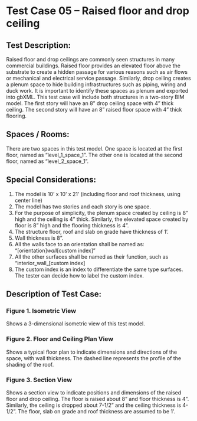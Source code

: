 # Test Case 05 – Raised floor and drop ceiling
## Test Description:
Raised floor and drop ceilings are commonly seen structures in many commercial buildings. Raised floor provides an elevated floor above the substrate to create a hidden passage for various reasons such as air flows or mechanical and electrical service passage. Similarly, drop ceiling creates a plenum space to hide building infrastructures such as piping, wiring and duck work. It is important to identify these spaces as plenum and exported into gbXML. This test case will include both structures in a two-story BIM model. The first story will have an 8” drop ceiling space with 4” thick ceiling. The second story will have an 8” raised floor space with 4” thick flooring.
## Spaces / Rooms:
There are two spaces in this test model. One space is located at the first floor, named as “level_1_space_1”. The other one is located at the second floor, named as “level_2_space_1”.
## Special Considerations:
1.	The model is 10’ x 10’ x 21’ (including floor and roof thickness, using center line)
2.	The model has two stories and each story is one space.
3.	For the purpose of simplicity, the plenum space created by ceiling is 8” high and the ceiling is 4” thick. Similarly, the elevated space created by floor is 8” high and the flooring thickness is 4”.
4.	The structure floor, roof and slab on grade have thickness of 1’.
5.	Wall thickness is 8”.
6.	All the walls face to an orientation shall be named as: “[orientation]_wall_[custom index]”
7.	All the other surfaces shall be named as their function, such as “interior_wall_[custom index]
8.	The custom index is an index to differentiate the same type surfaces. The tester can decide how to label the custom index.


## Description of Test Case:
### Figure 1. Isometric View
Shows a 3-dimensional isometric view of this test model.
### Figure 2. Floor and Ceiling Plan View
Shows a typical floor plan to indicate dimensions and directions of the space, with wall thickness. The dashed line represents the profile of the shading of the roof.
### Figure 3. Section View
Shows a section view to indicate positions and dimensions of the raised floor and drop ceiling. The floor is raised about 8” and floor thickness is 4”. Similarly, the ceiling is dropped about 7-1/2” and the ceiling thickness is 4-1/2”. The floor, slab on grade and roof thickness are assumed to be 1’.
